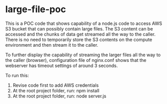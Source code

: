 # large-file-poc

This is a POC code that shows capability of a node.js code to access AWS S3 bucket that can possibly contain large files. 
The S3 content can be accessed and the chunks of data get streamed all the way to the caller. 
There is no need to temporarily store the S3 contents on the compute environment and then stream it to the caller. 

To further display the capability of streaming the larger files all the way to the caller (browser), configuration file 
of nginx.conf shows that the webserver has timeout settings of around 3 seconds.

To run this:
1. Revise code first to add AWS credentials
2. At the root project folder, run:
      npm install
4. At the root project folder, run:
      node server.js
